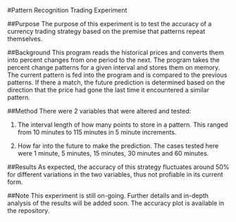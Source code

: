 #Pattern Recognition Trading Experiment

##Purpose
The purpose of this experiment is to test the accuracy of a currency trading strategy based on the premise that patterns repeat themselves. 

##Background
This program reads the historical prices and converts them into percent changes from one period to the next. The program takes the percent change patterns for a given interval and stores them on memory. The current pattern is fed into the program and is compared to the previous patterns. If there a match, the future prediction is determined based on the direction that the price had gone the last time it encountered a similar pattern.

##Method
There were 2 variables that were altered and tested:

1. The interval length of how many points to store in a pattern. This ranged from 10 minutes to 115 minutes in 5 minute increments.

2. How far into the future to make the prediction. The cases tested here were 1 minute, 5 minutes, 15 minutes, 30 minutes and 60 minutes.

##Results
As expected, the accuracy of this strategy fluctuates around 50% for different variations in the two variables, thus not profiable in its current form.

##Note
This experiment is still on-going. Further details and in-depth analysis of the results will be added soon.
The accuracy plot is available in the repository. 
